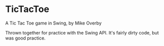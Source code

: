 TicTacToe
=========

A Tic Tac Toe game in Swing, by Mike Overby

Thrown together for practice with the Swing API. It's fairly dirty code, but was good practice.
